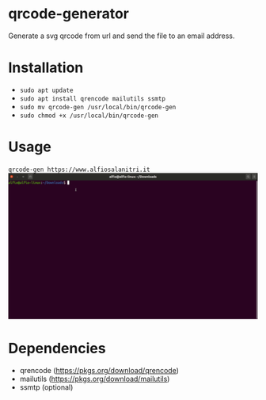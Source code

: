 # qrcode-generator
Generate a svg qrcode from url and send the file to an email address.

# Installation
- `sudo apt update`
- `sudo apt install qrencode mailutils ssmtp`
- `sudo mv qrcode-gen /usr/local/bin/qrcode-gen`
- `sudo chmod +x /usr/local/bin/qrcode-gen`

# Usage
`qrcode-gen https://www.alfiosalanitri.it`
![create](./demo-qrcode-gen.gif)


# Dependencies
- qrencode (https://pkgs.org/download/qrencode)
- mailutils (https://pkgs.org/download/mailutils)
- ssmtp (optional)
